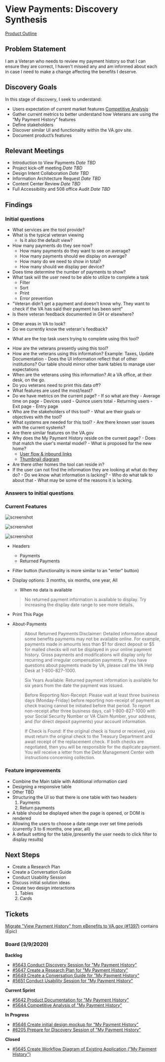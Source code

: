 # View Payments: Discovery Synthesis

[Product Outline](https://github.com/department-of-veterans-affairs/va.gov-team/tree/master/products/payment-history)

## Problem Statement 
I am a Veteran who needs to review my payment history so that I can ensure they are correct, I haven't missed any and am informed about each in case I need to make a change affecting the benefits I deserve.

## Discovery Goals

In this stage of discovery, I seek to understand:

- Users expectation of current market features [Competitive Analysis]( https://github.com/department-of-veterans-affairs/va.gov-team/blob/master/teams/vsa/teams/ebenefits/features/view-payment-history/research-design/payment-history-comp-analysis.md)
- Gather current metrics to better understand how Veterans are using the “My Payment History” features
- Define stakeholders 
- Discover similar UI and functionality within the VA.gov site.
- Document product’s features

## Relevant Meetings

-    Introduction to View Payments *Date TBD*
-    Project kick-off meeting *Date TBD*
-    Design Intent Collaboration *Date TBD*
-    Information Architecture Request *Date TBD*
-    Content Center Review *Date TBD*
-    Full Accessibility and 508 office Audit *Date TBD*

## Findings

### Initial questions
+ What services are the tool provide?
+ What is the typical veteran viewing 
   - Is it also the default view? 
+ How many payments do they see now?
   - How many payments do they want to see on average?
   - How many payments should we display on average?
   - How many do we need to show in total?
   - How many should we display per device?
+ Does time determine the number of payments to show?
+ What task will the user need to be able to utilize to complete a task
   - Filter
   - Sort
   - Print
   - Error prevention
+    "Veteran didn't get a payment and doesn't know why. They want to check if the VA has said their payment has been sent"
+    Is there veteran feedback documented in GH or elsewhere?
   -    Other areas in VA to look?
   -    Do we currently know the veteran's feedback?
+ What are the top task users trying to complete using this tool?
-    How are the veterans presently using this tool?
   -    How are the veterans using this information? Example: Taxes, Update Documentation
       - Does the UI information reflect that of other institutions? Our table should mirror other bank tables to manage user expectations
-    When are the veterans using this information? At a VA office, at their desk, on the go.
-    Do you veterans need to print this data off?
-    What features are used the most/least?
-    Do we have metrics on the current page?
    -    If so what are they
    -    Average time on page
    -    Devices used
    -    Quince users total
    -    Returning users
    -    Exit page
    -    Entry page
-    Who are the stakeholders of this tool?
    -    What are their goals or objectives with the tool?
-    What systems are needed for this tool?
    -    Are there known user issues with the current systems?  
-    Are there similar features on the VA.gov
-    Why does the My Payment History reside on the current page?
    -    Does that match the user's mental model?
    -    What is proposed for the new home?
        -    [User flow & inbound links]( https://images.zenhubusercontent.com/5d6ec7967521390001c3e794/88ea6b54-e51b-4938-b72f-29c7ef6d5aa5)
        -    [Thumbnail diagram]( https://xd.adobe.com/view/44399930-6143-4192-6e80-99a0566c4092-3208/)
-    Are there other homes the tool can reside in?
-    If the user can not find the information they are looking at what do they do?
    -    Do we know what information is lacking?
    -    Who do what talk to about that
    -    What may be some of the reasons it is lacking.

### Answers to initial questions

### Current Features
 
![screenshot](https://github.com/department-of-veterans-affairs/va.gov-team/blob/master/teams/vsa/teams/ebenefits/features/view-payment-history/images/payments-list-1.png)
 
![screenshot](https://github.com/department-of-veterans-affairs/va.gov-team/blob/master/teams/vsa/teams/ebenefits/features/view-payment-history/images/payments-list-2.png)
 
![screenshot](https://github.com/department-of-veterans-affairs/va.gov-team/blob/master/teams/vsa/teams/ebenefits/features/view-payment-history/images/payments-detail.png)

- Headers
    - Payments
    - Returned Payments
- Filter button (functionality is more similar to an "enter" button)
- Display options: 3 months, six months, one year, All
    - When no data is available
    > No returned payment information is available to display. Try increasing the display date range to see more details.
- Print This Page
- About-Payments
    > About Returned Payments
    > Disclaimer: Detailed information about some benefits payments may not be available online. For example, payments made in amounts less than $1 for direct deposit or $5 for mailed checks will not be displayed in your online payment history. Gross payments and modifications will display only for recurring and irregular compensation payments. If you have questions about payments made by VA, please call the VA Help Desk at 1-800-827-1000.

    > Six Years Available: Returned payment information is available for six years from the date the payment was issued.

    > Before Reporting Non-Receipt: Please wait at least three business days (Monday-Friday) before reporting non-receipt of payment as check tracing cannot be initiated before that period. To report non-receipt after three business days, call 1-800-827-1000 with your Social Security Number or VA Claim Number, your address, and (for direct deposit payments) your account information.

    > If Check is Found: If the original check is found or received, you must return the original check to the Treasury Department and await receipt of the replacement check. If both checks are negotiated, then you will be responsible for the duplicate payment. You will receive a letter from the Debt Management Center with instructions concerning collection.

    



### Feature improvements
- Combine the Main table with Additional information card
- Designing a responsive table
- Other TBD
- Structuring the UI so that there is one table with two headers 
    1. Payments
    2. Return payments
- A table should be displayed when the page is opened, or DOM is rendered
- Allowing the users to choose a date range over set time periods (currently 3 to 6 months, one year, all)
- A default setting for the table,(presently the user needs to click filter to display results)

## Next Steps
- Create a Research Plan
- Create a Conversation Guide
- Conduct Usability Session
- Discuss initial solution ideas
- Create two design interactions 
    1. Tables 
    2. Cards

## Tickets
[Migrate "View Payment History" from eBenefits to VA.gov (#1397)]( https://app.zenhub.com/workspaces/vft-59c95ae5fda7577a9b3184f8/issues/department-of-veterans-affairs/va.gov-team/1397) contains 
(Epic)

### Board (3/9/2020)
**Backlog**
-    [#5643 Conduct Discovery Session for "My Payment History"](https://app.zenhub.com/workspace/o/department-of-veterans-affairs/va.gov-team/issues/5643)
-    [#5647 Create a Research Plan for "My Payment History"](https://app.zenhub.com/workspace/o/department-of-veterans-affairs/va.gov-team/issues/5647)
-    [#5649 Create a Conversation Guide for "My Payment History"](https://app.zenhub.com/workspace/o/department-of-veterans-affairs/va.gov-team/issues/5649)
-    [#5651 Conduct Usability Session for "My Payment History"](https://app.zenhub.com/workspace/o/department-of-veterans-affairs/va.gov-team/issues/5651)

**Current Sprint**
-    [#5642 Product Documentation for "My Payment History"](https://app.zenhub.com/workspace/o/department-of-veterans-affairs/va.gov-team/issues/5642)
-    [#5644 Competitive Analysis of "My Payment History"](https://app.zenhub.com/workspace/o/department-of-veterans-affairs/va.gov-team/issues/5644)
    
**In Progress**
-    [#5646 Create initial design mockup for "My Payment History"](https://app.zenhub.com/workspace/o/department-of-veterans-affairs/va.gov-team/issues/5646)
-    [#6205 Prepare for Discovery Session of "My Payment History"](https://app.zenhub.com/workspace/o/department-of-veterans-affairs/va.gov-team/issues/6205)

**Closed**
-    [#5645 Create Workflow Diagram of Existing Application ("My Payment History")](https://app.zenhub.com/workspace/o/department-of-veterans-affairs/va.gov-team/issues/5645)
